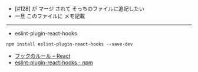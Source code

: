 - [#128] が マージ されて そっちのファイルに追記したい
- 一旦 このファイルに メモ記載

---

- eslint-plugin-react-hooks

```shell
npm install eslint-plugin-react-hooks --save-dev
```

- [フックのルール – React](https://ja.legacy.reactjs.org/docs/hooks-rules.html)
- [eslint-plugin-react-hooks - npm](https://www.npmjs.com/package/eslint-plugin-react-hooks)
